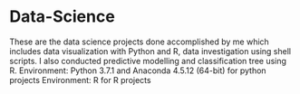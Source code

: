 # Data-Science
These are the data science projects done accomplished by me which includes data visualization with Python and R, data investigation using shell scripts. I also conducted predictive modelling and classification tree using R. 
Environment: Python 3.7.1 and Anaconda 4.5.12 (64-bit) for python projects
Environment: R for R projects
